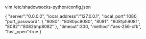 vim /etc/shadowsocks-python/config.json

{
    "server":"0.0.0.0",
    "local_address":"127.0.0.1",
    "local_port":1080,
    "port_password": {
        "8080": "8080pc8080",
        "8081": "8081ph8081",
        "8082":"8082tmp8082"
    },
    "timeout":300,
    "method":"aes-256-cfb",
    "fast_open":true
}


